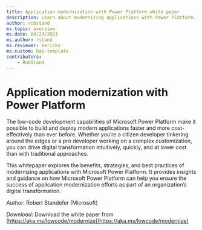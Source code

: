 ```yaml
---
title: Application modernization with Power Platform white paper
description: Learn about modernizing applications with Power Platform.
author: robstand
ms.topic: overview
ms.date: 08/23/2023
ms.author: rstand
ms.reviewer: sericks
ms.custom: bap-template
contributors:
    - RobStand
---
```


# Application modernization with Power Platform

The low-code development capabilities of Microsoft Power Platform make it possible to build and deploy modern applications faster and more cost-effectively than ever before. Whether you’re a citizen developer tinkering around the edges or a pro developer working on a complex customization, you can drive digital transformation intuitively, quickly, and at lower cost than with traditional approaches.

This whitepaper explores the benefits, strategies, and best practices of modernizing applications with Microsoft Power Platform. It provides insights and guidance on how  Microsoft Power Platform can help you ensure the success of application modernization efforts as part of an organization’s digital transformation.

*Author*: Robert Standefer (Microsoft)

*Download*: Download the white paper from [https://aka.ms/lowcode/modernize](https://aka.ms/lowcode/modernize)
